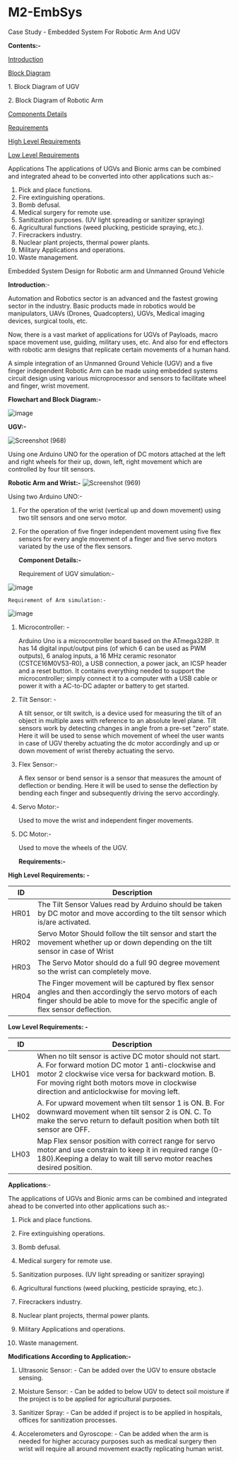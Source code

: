# M2-EmbSys
Case Study - Embedded System For Robotic Arm And UGV

**Contents:-**

[Introduction](#_Toc96252506)

[Block Diagram](#_Toc96252507)

1\. Block Diagram of UGV

2\. Block Diagram of Robotic Arm

[Components Details](#_Toc96252509)

[Requirements](#_Toc96252514)

[High Level Requirements](#_Toc96252515)

[Low Level Requirements](#_Toc96252516)

Applications
The applications of UGVs and Bionic arms can be combined and integrated ahead to be converted into other applications such as:-
 1) Pick and place functions.
2) Fire extinguishing operations.
3) Bomb defusal.
4) Medical surgery for remote use.
5) Sanitization purposes. (UV light spreading or sanitizer spraying)
6) Agricultural functions (weed plucking, pesticide spraying, etc.).
7) Firecrackers industry.
8) Nuclear plant projects, thermal power plants.
9) Military Applications and operations.
10) Waste management.




Embedded System Design for Robotic arm and Unmanned Ground Vehicle

**Introduction**:-

Automation and Robotics sector is an advanced and the fastest growing sector in
the industry. Basic products made in robotics would be manipulators, UAVs
(Drones, Quadcopters), UGVs, Medical imaging devices, surgical tools, etc.

Now, there is a vast market of applications for UGVs of Payloads, macro space
movement use, guiding, military uses, etc. And also for end effectors with
robotic arm designs that replicate certain movements of a human hand.

A simple integration of an Unmanned Ground Vehicle (UGV) and a five finger
independent Robotic Arm can be made using embedded systems circuit design using
various microprocessor and sensors to facilitate wheel and finger, wrist
movement.

**Flowchart and Block Diagram:-**

![image](https://user-images.githubusercontent.com/98812321/154853087-aaf6e6a4-0187-45f9-8f3f-b23dbe8786b5.png)

**UGV:-**

![Screenshot (968)](https://user-images.githubusercontent.com/98812321/154853353-24416dbe-14ec-42d3-be40-dd24aea8ecb0.png)

Using one Arduino UNO for the operation of DC motors attached at the left and
right wheels for their up, down, left, right movement which are controlled by
four tilt sensors.

**Robotic Arm and Wrist:-**
![Screenshot (969)](https://user-images.githubusercontent.com/98812321/154853370-de3f4bb2-7d00-422d-a6f7-9f9b4b400228.png)

Using two Arduino UNO:-

1.  For the operation of the wrist (vertical up and down movement) using two
    tilt sensors and one servo motor.

2.  For the operation of five finger independent movement using five flex
    sensors for every angle movement of a finger and five servo motors variated
    by the use of the flex sensors.

    **Component Details:-**

    Requirement of UGV simulation:-
    

![image](https://user-images.githubusercontent.com/98812321/154853449-76fb8e8b-5120-4203-a4e3-f11c4be46ecf.png)

    Requirement of Arm simulation:-
    

 ![image](https://user-images.githubusercontent.com/98812321/154853460-157c76d4-13c1-4d83-9ac2-d10c0e8d8fe6.png)
1.  Microcontroller: -

    Arduino Uno is a microcontroller board based on the ATmega328P. It has 14
    digital input/output pins (of which 6 can be used as PWM outputs), 6 analog
    inputs, a 16 MHz ceramic resonator (CSTCE16M0V53-R0), a USB connection, a
    power jack, an ICSP header and a reset button. It contains everything needed
    to support the microcontroller; simply connect it to a computer with a USB
    cable or power it with a AC-to-DC adapter or battery to get started.

2.  Tilt Sensor: -

    A tilt sensor, or tilt switch, is a device used for measuring the tilt of an
    object in multiple axes with reference to an absolute level plane. Tilt
    sensors work by detecting changes in angle from a pre-set “zero” state. Here
    it will be used to sense which movement of wheel the user wants in case of
    UGV thereby actuating the dc motor accordingly and up or down movement of
    wrist thereby actuating the servo.

3.  Flex Sensor:-

    A flex sensor or bend sensor is a sensor that measures the amount of
    deflection or bending. Here it will be used to sense the deflection by
    bending each finger and subsequently driving the servo accordingly.

4.  Servo Motor:-

    Used to move the wrist and independent finger movements.

5.  DC Motor:-

    Used to move the wheels of the UGV.

    **Requirements:-**

**High Level Requirements: -**

| ID   | Description                                                                                                                                                                              |
|------|------------------------------------------------------------------------------------------------------------------------------------------------------------------------------------------|
| HR01 | The Tilt Sensor Values read by Arduino should be taken by DC motor and move according to the tilt sensor which is/are activated.                                                         |
| HR02 | Servo Motor Should follow the tilt sensor and start the movement whether up or down depending on the tilt sensor in case of Wrist                                                        |
| HR03 | The Servo Motor should do a full 90 degree movement so the wrist can completely move.                                                                                                    |
| HR04 | The Finger movement will be captured by flex sensor angles and then accordingly the servo motors of each finger should be able to move for the specific angle of flex sensor deflection. |

**Low Level Requirements: -**

| ID   | Description                                                                                                                                                                                                                                                     |
|------|-----------------------------------------------------------------------------------------------------------------------------------------------------------------------------------------------------------------------------------------------------------------|
| LH01 | When no tilt sensor is active DC motor should not start. A. For forward motion DC motor 1 anti-clockwise and motor 2 clockwise vice versa for backward motion. B. For moving right both motors move in clockwise direction and anticlockwise for moving left.   |
| LH02 | A. For upward movement when tilt sensor 1 is ON. B. For downward movement when tilt sensor 2 is ON. C. To make the servo return to default position when both tilt sensor are OFF.                                                                              |
| LH03 | Map Flex sensor position with correct range for servo motor and use constrain to keep it in required range (0-180).Keeping a delay to wait till servo motor reaches desired position.                                                                           |

**Applications**:-

The applications of UGVs and Bionic arms can be combined and integrated ahead to
be converted into other applications such as:-

1) Pick and place functions.

2) Fire extinguishing operations.

3) Bomb defusal.

4) Medical surgery for remote use.

5) Sanitization purposes. (UV light spreading or sanitizer spraying)

6) Agricultural functions (weed plucking, pesticide spraying, etc.).

7) Firecrackers industry.

8) Nuclear plant projects, thermal power plants.

9) Military Applications and operations.

10) Waste management.

**Modifications According to Application:-**

1.  Ultrasonic Sensor: - Can be added over the UGV to ensure obstacle sensing.

2.  Moisture Sensor: - Can be added to below UGV to detect soil moisture if the
    project is to be applied for agricultural purposes.

3.  Sanitizer Spray: - Can be added if project is to be applied in hospitals,
    offices for sanitization processes.

4.  Accelerometers and Gyroscope: - Can be added when the arm is needed for
    higher accuracy purposes such as medical surgery then wrist will require all
    around movement exactly replicating human wrist.
